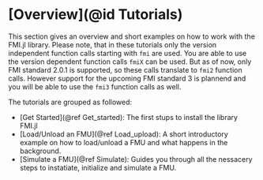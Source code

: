 # [Overview](@id Tutorials) 

This section gives an overview and short examples on how to work with the FMI.jl library. Please note, that in these tutorials only the version independent function calls starting with ```fmi``` are used. You are able to use the version dependent function calls ```fmiX``` can be used. But as of now, only FMI standard 2.0.1 is supported, so these calls translate to ```fmi2``` function calls. However support for the upcoming FMI standard 3 is plannend and you will be able to use the ```fmi3``` function calls as well.

The tutorials are grouped as followed:

- [Get Started](@ref Get_started): The first stups to install the library FMI.jl
- [Load/Unload an FMU](@ref Load_upload): A short introductory example on how to load/unload a FMU and what happens in the background.
- [Simulate a FMU](@ref Simulate): Guides you through all the nessacery steps to instatiate, initialize and simulate a FMU.
